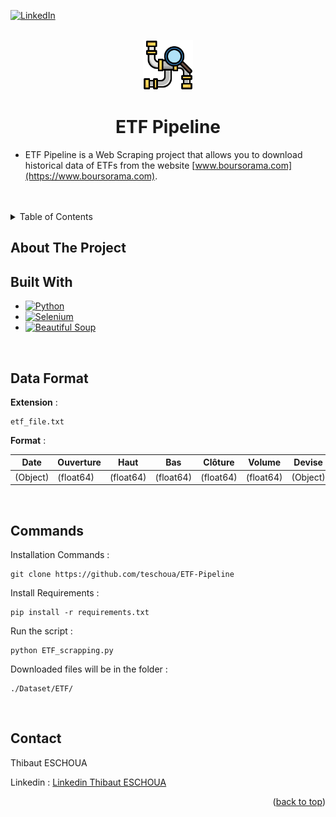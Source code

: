 <!-- Improved compatibility of back to top link: See: https://github.com/othneildrew/Best-README-Template/pull/73 -->
<a name="readme-top"></a>
<!--
*** Thanks for checking out the Best-README-Template. If you have a suggestion
*** that would make this better, please fork the repo and create a pull request
*** or simply open an issue with the tag "enhancement".
*** Don't forget to give the project a star!
*** Thanks again! Now go create something AMAZING! :D
-->



<!-- PROJECT SHIELDS -->
<!--
*** I'm using markdown "reference style" links for readability.
*** Reference links are enclosed in brackets [ ] instead of parentheses ( ).
*** See the bottom of this document for the declaration of the reference variables
*** for contributors-url, forks-url, etc. This is an optional, concise syntax you may use.
*** https://www.markdownguide.org/basic-syntax/#reference-style-links
-->
[![LinkedIn][linkedin-shield]][linkedin-url]



<!-- PROJECT LOGO -->
<br />
<div align="center">
  <a href="http://ec2-18-212-239-239.compute-1.amazonaws.com/">
    <img src="Images/pipeline.png" alt="Logo" width="80" height="80">
  </a>

<h1 align="center">ETF Pipeline</h1>

</div>

* ETF Pipeline is a Web Scraping project that allows you to download historical data of ETFs from the website [www.boursorama.com](https://www.boursorama.com).
<br />
<br />

<!-- TABLE OF CONTENTS -->
<details>
  <summary>Table of Contents</summary>
  <ol>
    <li>
      	<a href="#built-with">Built With</a></li>
    </li>
    <li>
	<a href="#data-format">Data Format</a>
    </li>
    <li>
      	<a href="#commands">Commands</a>
    </li>
    <li>
    	<a href="#contact">Contact</a>
    </li>
  </ol>
</details>



<!-- ABOUT THE PROJECT -->
## About The Project

## Built With

* [![Python][Python-logo]](https://pythonprogramming.net/)
* [![Selenium][Selenium-logo]](https://selenium-python.readthedocs.io/)
* [![Beautiful Soup][Beautifulsoup-logo]]([https://aws.amazon.com/fr/ec2/](https://python.doctor/page-beautifulsoup-html-parser-python-library-xml))

<br />

<!-- data-format -->
## Data Format

<b>Extension</b> :

```
etf_file.txt
```

<b>Format</b>  :

| Date  | Ouverture | Haut | Bas | Clôture | Volume | Devise |
| ----- | --------- | ---- | --- | ------- | ------ | ------ |
| (Object) | (float64) | (float64) | (float64) | (float64) | (float64) | (Object) |


<br />

## Commands

Installation Commands :

```
git clone https://github.com/teschoua/ETF-Pipeline
```

Install Requirements :

```
pip install -r requirements.txt
```

Run the script :

```
python ETF_scrapping.py
```

Downloaded files will be in the folder :
```
./Dataset/ETF/
```

<br/>

<!-- CONTACT -->
## Contact

Thibaut ESCHOUA

Linkedin : [Linkedin Thibaut ESCHOUA](https://www.linkedin.com/in/thibaut-eschoua/)

<p align="right">(<a href="#readme-top">back to top</a>)</p>


<!-- MARKDOWN LINKS & IMAGES -->
<!-- https://www.markdownguide.org/basic-syntax/#reference-style-links -->
[contributors-shield]: https://img.shields.io/github/contributors/github_username/repo_name.svg?style=for-the-badge
[contributors-url]: https://github.com/github_username/repo_name/graphs/contributors
[forks-shield]: https://img.shields.io/github/forks/github_username/repo_name.svg?style=for-the-badge
[forks-url]: https://github.com/github_username/repo_name/network/members
[stars-shield]: https://img.shields.io/github/stars/github_username/repo_name.svg?style=for-the-badge
[stars-url]: https://github.com/github_username/repo_name/stargazers
[issues-shield]: https://img.shields.io/github/issues/github_username/repo_name.svg?style=for-the-badge
[issues-url]: https://github.com/github_username/repo_name/issues
[license-shield]: https://img.shields.io/github/license/github_username/repo_name.svg?style=for-the-badge
[license-url]: https://github.com/github_username/repo_name/blob/master/LICENSE.txt
[linkedin-shield]: https://img.shields.io/badge/-LinkedIn-black.svg?style=for-the-badge&logo=linkedin&colorB=555
[linkedin-url]: https://www.linkedin.com/in/thibaut-eschoua/
[product-screenshot]: images/screenshot.png
[Python-logo]: https://img.shields.io/badge/Python-20232A?style=for-the-badge&logo=python&logoColor=white
[Beautifulsoup-logo]:https://img.shields.io/badge/Beautifulsoup-fc9003?style=for-the-badge&logo=python&logoColor=white
[Selenium-logo]:https://img.shields.io/badge/Selenium-42b029?style=for-the-badge&logo=python&logoColor=white
[Yahoo-Finance]: https://img.shields.io/badge/Yahoo%20Finance%20API-6001D2?style=for-the-badge&logo=yahoo&logoColor=white
[Streamlit-logo]: https://img.shields.io/badge/Streamlit-FF4B4B?style=for-the-badge&logo=streamlit&logoColor=white
[Plotly-logo]: https://img.shields.io/badge/Plotly-3F4F75?style=for-the-badge&logo=plotly&logoColor=white
[Amazon-logo]: https://img.shields.io/badge/Amazon%20EC2-FF9900?style=for-the-badge&logo=amazon%20ec2&logoColor=white
[Docker-logo]: https://img.shields.io/badge/Docker-2496ED?style=for-the-badge&logo=docker&logoColor=white
[Tensorflow-logo]: https://img.shields.io/badge/Tensorflow-FF6F00?style=for-the-badge&logo=tensorflow&logoColor=white
